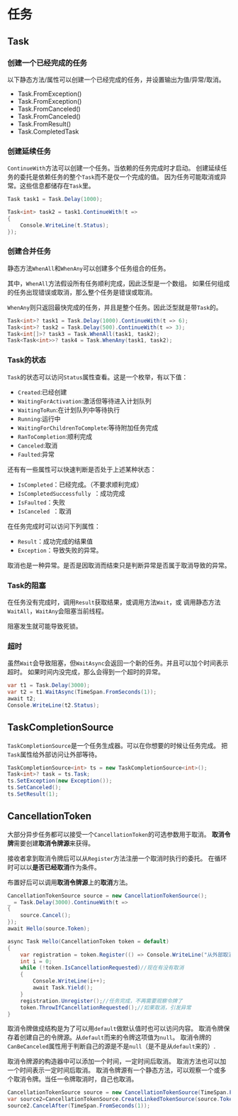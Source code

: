 ﻿# 任务

## Task

### 创建一个已经完成的任务

以下静态方法/属性可以创建一个已经完成的任务，并设置输出为值/异常/取消。

- Task.FromException<T>()
- Task.FromException()
- Task.FromCanceled<T>()
- Task.FromCanceled()
- Task.FromResult<T>()
- Task.CompletedTask

### 创建延续任务

`ContinueWith`方法可以创建一个任务。当依赖的任务完成时才启动。
创建延续任务的委托是依赖任务的整个`Task`而不是仅一个完成的值。
因为任务可能取消或异常。这些信息都储存在`Task`里。

```csharp
Task task1 = Task.Delay(1000);

Task<int> task2 = task1.ContinueWith(t =>
{
	Console.WriteLine(t.Status);
});
```

### 创建合并任务

静态方法`WhenAll`和`WhenAny`可以创建多个任务组合的任务。

其中，`WhenAll`方法假设所有任务顺利完成，因此泛型是一个数组。
如果任何组成的任务出现错误或取消，那么整个任务是错误或取消。

`WhenAny`则只返回最快完成的任务，并且是整个任务。因此泛型就是带`Task`的。

```csharp
Task<int>? task1 = Task.Delay(1000).ContinueWith(t => 6);
Task<int>? task2 = Task.Delay(500).ContinueWith(t => 3);
Task<int[]>? task3 = Task.WhenAll(task1, task2);
Task<Task<int>>? task4 = Task.WhenAny(task1, task2);
```

### Task的状态

`Task`的状态可以访问`Status`属性查看。这是一个枚举，有以下值：

- `Created`:已经创建
- `WaitingForActivation`:激活但等待进入计划队列
- `WaitingToRun`:在计划队列中等待执行
- `Running`:运行中
- `WaitingForChildrenToComplete`:等待附加任务完成
- `RanToCompletion`:顺利完成
- `Canceled`:取消
- `Faulted`:异常

还有有一些属性可以快速判断是否处于上述某种状态：

- `IsCompleted`：已经完成。（不要求顺利完成）
- `IsCompletedSuccessfully `：成功完成
- `IsFaulted`：失败
- `IsCanceled `：取消

在任务完成时可以访问下列属性：

- `Result`：成功完成的结果值
- `Exception`：导致失败的异常。

取消也是一种异常。是否是因取消而结束只是判断异常是否属于取消导致的异常。

### Task的阻塞

在任务没有完成时，调用`Result`获取结果，或调用方法`Wait`，或
调用静态方法`WaitAll`，`WaitAny`会阻塞当前线程。

阻塞发生就可能导致死锁。

### 超时

虽然`Wait`会导致阻塞，但`WaitAsync`会返回一个新的任务。并且可以加个时间表示超时。
如果时间内没完成，那么会得到一个超时的异常。

```csharp
var t1 = Task.Delay(3000);
var t2 = t1.WaitAsync(TimeSpan.FromSeconds(1));
await t2;
Console.WriteLine(t2.Status);
```

## TaskCompletionSource

`TaskCompletionSource`是一个任务生成器。可以在你想要的时候让任务完成。
把`Task`属性给外部访问让外部等待。

```csharp
TaskCompletionSource<int> ts = new TaskCompletionSource<int>();
Task<int>? task = ts.Task; 
ts.SetException(new Exception());
ts.SetCanceled();
ts.SetResult(1);
```

## CancellationToken

大部分异步任务都可以接受一个`CancellationToken`的可选参数用于取消。
**取消令牌**需要创建**取消令牌源**来获得。

接收者拿到取消令牌后可以从`Register`方法注册一个取消时执行的委托。
在循环时可以以**是否已经取消**作为条件。

布置好后可以调用**取消令牌源**上的**取消**方法。

```csharp
CancellationTokenSource source = new CancellationTokenSource();
_ = Task.Delay(3000).ContinueWith(t =>
{
	source.Cancel();
});
await Hello(source.Token);

async Task Hello(CancellationToken token = default)
{
	var registration = token.Register(() => Console.WriteLine("从外部取消了"));//注册取消时的回调
	int i = 0;
	while (!token.IsCancellationRequested)//现在有没有取消
	{
		Console.WriteLine(i++);
		await Task.Yield();
	}
	registration.Unregister();//任务完成，不再需要观察令牌了
	token.ThrowIfCancellationRequested();//如果取消，引发异常
}
```

取消令牌做成结构是为了可以用`default`做默认值时也可以访问内容。
取消令牌保存着创建自己的令牌源。从`default`而来的令牌这项值为`null`。
取消令牌的`CanBeCanceled`属性用于判断自己的源是不是`null`（是不是从`default`来的）.

取消令牌源的构造器中可以添加一个时间，一定时间后取消。
取消方法也可以加一个时间表示一定时间后取消。
取消令牌源有一个静态方法，可以观察一个或多个取消令牌。当任一令牌取消时，自己也取消。

```csharp
CancellationTokenSource source = new CancellationTokenSource(TimeSpan.FromSeconds(3));
var source2=CancellationTokenSource.CreateLinkedTokenSource(source.Token);
source2.CancelAfter(TimeSpan.FromSeconds(1));
```
